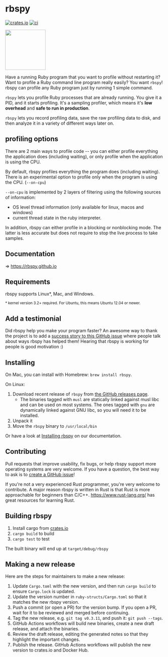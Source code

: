 # rbspy

[![crates.io](https://badgen.net/crates/v/rbspy)](https://crates.io/crates/rbspy)
[![ci](https://github.com/rbspy/rbspy/actions/workflows/ci.yml/badge.svg)](https://github.com/rbspy/rbspy/actions/workflows/ci.yml)

<img src="https://rbspy.github.io/rbspy.jpg" width="128px">

Have a running Ruby program that you want to profile without restarting it? Want to profile a Ruby
command line program really easily? You want `rbspy`! rbspy can profile any Ruby program just by
running 1 simple command.

`rbspy` lets you profile Ruby processes that are already running. You give it a PID, and it starts
profiling. It's a sampling profiler, which means it's **low overhead** and **safe to run in
production**.

`rbspy` lets you record profiling data, save the raw profiling data to disk, and then analyze it in
a variety of different ways later on.

## profiling options

There are 2 main ways to profile code -- you can either profile everything the
application does (including waiting), or only profile when the application is using the CPU.

By default, rbspy profiles everything the program does (including waiting).
There is an experimental option to profile only when the program is using the CPU. (`--on-cpu`)

`--on-cpu` is implemented by 2 layers of filtering using the following sources of information:
- OS level thread information (only available for linux, macos and windows)
- current thread state in the ruby interpreter.

In addition, rbspy can either profile in a blocking or nonblocking mode.
The latter is less accurate but does not require to stop the live process to take samples.
## Documentation

=> https://rbspy.github.io

## Requirements

rbspy supports Linux\*, Mac, and Windows.

<small>
* kernel version 3.2+ required. For Ubuntu, this means Ubuntu 12.04 or newer.
</small>

## Add a testimonial

Did rbspy help you make your program faster? An awesome way to thank the project is to add a [success story to this GitHub issue](https://github.com/rbspy/rbspy/issues/62)
where people talk about ways rbspy has helped them! Hearing that rbspy is working for people is good
motivation :)

## Installing

On Mac, you can install with Homebrew: `brew install rbspy`.

On Linux:

1. Download recent release of `rbspy` from [the GitHub releases page](https://github.com/rbspy/rbspy/releases).
    * The binaries tagged with `musl` are statically linked against musl libc and can be used on most systems. The ones tagged with `gnu` are dynamically linked against GNU libc, so you will need it to be installed.
2. Unpack it
3. Move the `rbspy` binary to `/usr/local/bin`

Or have a look at [Installing rbspy](https://rbspy.github.io/installing/) on our documentation.

## Contributing

Pull requests that improve usability, fix bugs, or help rbspy support more operating systems are
very welcome. If you have a question, the best way to ask is to [create a GitHub issue](https://github.com/rbspy/rbspy/issues/new)!

If you're not a very experienced Rust programmer, you're very welcome to contribute. A major reason
rbspy is written in Rust is that Rust is more approachable for beginners than C/C++.
https://www.rust-lang.org/ has great resources for learning Rust.

## Building rbspy

1. Install cargo from [crates.io](https://crates.io/)
1. `cargo build` to build
1. `cargo test` to test

The built binary will end up at `target/debug/rbspy`

## Making a new release

Here are the steps for maintainers to make a new release:

1. Update `Cargo.toml` with the new version, and then run `cargo build` to ensure `Cargo.lock` is updated.
1. Update the version number in `ruby-structs/Cargo.toml` so that it matches the new rbspy version.
1. Push a commit (or open a PR) for the version bump. If you open a PR, wait for it to be reviewed and merged before continuing.
1. Tag the new release, e.g. `git tag v0.3.11`, and push it: `git push --tags`.
1. GitHub Actions workflows will build new binaries, create a new draft release, and attach the binaries.
1. Review the draft release, editing the generated notes so that they highlight the important changes.
1. Publish the release. GitHub Actions workflows will publish the new version to crates.io and Docker Hub.
